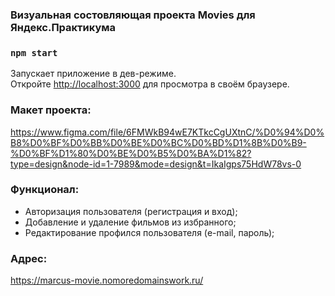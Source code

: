 ### Визуальная состовляющая проекта Movies для Яндекс.Практикума

### `npm start`

Запускает приложение в дев-режиме.\
Откройте [http://localhost:3000](http://localhost:3000) для просмотра в своём браузере.

### Макет проекта:

https://www.figma.com/file/6FMWkB94wE7KTkcCgUXtnC/%D0%94%D0%B8%D0%BF%D0%BB%D0%BE%D0%BC%D0%BD%D1%8B%D0%B9-%D0%BF%D1%80%D0%BE%D0%B5%D0%BA%D1%82?type=design&node-id=1-7989&mode=design&t=IkaIgps75HdW78vs-0

### Функционал:

- Авторизация пользователя (регистрация и вход);
- Добавление и удаление фильмов из избранного;
- Редактирование профился пользователя (e-mail, пароль);

### Адрес:

https://marcus-movie.nomoredomainswork.ru/
